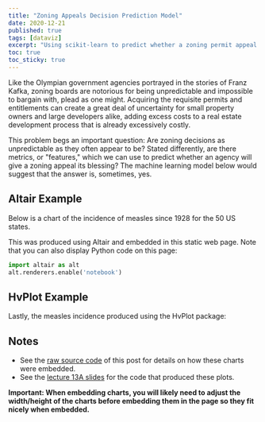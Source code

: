 ```yaml
---
title: "Zoning Appeals Decision Prediction Model"
date: 2020-12-21
published: true
tags: [dataviz]
excerpt: "Using scikit-learn to predict whether a zoning permit appeal will be approved or denied by the Philadelphia Zoning Board of Adjustment."
toc: true
toc_sticky: true
---
```


Like the Olympian government agencies portrayed in the stories of Franz Kafka, zoning boards are notorious for being unpredictable and impossible to bargain with, plead as one might. Acquiring the requisite permits and entitlements can create a great deal of uncertainty for small property owners and large developers alike, adding excess costs to a real estate development process that is already excessively costly.

This problem begs an important question: Are zoning decisions as unpredictable as they often appear to be? Stated differently, are there metrics, or "features," which we can use to predict whether an agency will give a zoning appeal its blessing? The machine learning model below would suggest that the answer is, sometimes, yes.

## Altair Example

Below is a chart of the incidence of measles since 1928 for the 50 US states.

<div id="altair-chart-1"></div>

This was produced using Altair and embedded in this static web page. Note that you can also display Python code on this page:

```python
import altair as alt
alt.renderers.enable('notebook')
```

## HvPlot Example

Lastly, the measles incidence produced using the HvPlot package:

<div id="hv-chart-1"></div>

## Notes

- See the [raw source code](https://raw.githubusercontent.com/MUSA-550-Fall-2020/github-pages-starter/master/_posts/2019-04-13-measles-charts.md) of this post for details on how these charts were embedded.
- See the [lecture 13A slides](https://github.com/MUSA-550-Fall-2020/week-13/blob/master/lecture-13A.ipynb) for the code that produced these plots.

**Important: When embedding charts, you will likely need to adjust the width/height of the charts before embedding them in the page so they fit nicely when embedded.**
